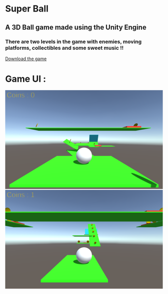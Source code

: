# Super Ball

## A 3D Ball game made using the Unity Engine

### There are two levels in the game with enemies, moving platforms, collectibles and some sweet music !!

<a download href="ReadMe_Assets/Super Ball.x86_64">Download the game</a>

# Game UI : 

<img src="ReadMe_Assets/Picture1.png" alt="Italian Trulli">
<img src="ReadMe_Assets/Picture2.png" alt="Italian Trulli">
